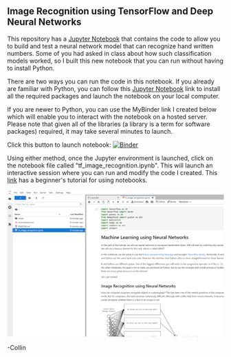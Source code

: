 ## Image Recognition using TensorFlow and Deep Neural Networks

This repository has a [Jupyter Notebook](https://jupyter.org/) that contains the code to allow you to build and test a neural network model that can recognize hand written numbers. Some of you had asked in class about how such classification models worked, so I built this new notebook that you can run without having to install Python.

There are two ways you can run the code in this notebook. If you already are familiar with Python, you can follow this [Jupyter Notebook](https://jupyter.org/) link to install all the required packages and launch the notebook on your local computer.

If you are newer to Python, you can use the MyBinder link I created below which will enable you to interact with the notebook on a hosted server. Please note that given all of the libraries (a library is a term for software packages) required, it may take several minutes to launch.

Click this button to launch notebook: [![Binder](https://mybinder.org/badge_logo.svg)](https://mybinder.org/v2/gh/azbones/image-recognition/HEAD)

Using either method, once the Jupyter environment is launched, click on the notebook file called "tf_image_recognition.ipynb". This will launch an interactive session where you can run and modify the code I created. This [link](https://www.dataquest.io/blog/jupyter-notebook-tutorial/) has a beginner's tutorial for using notebooks.

<img src="mnist/notebook.png"/>

-Collin
